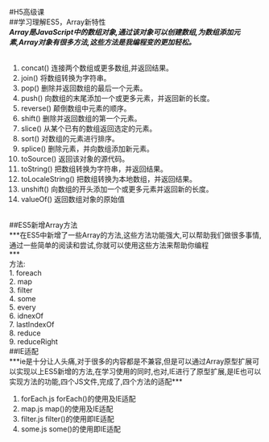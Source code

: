 #H5高级课<br>
##学习理解ES5，Array新特性<br>
***Array是JavaScript中的数组对象,通过该对象可以创建数组,为数组添加元素,Array对象有很多方法,这些方法是我编程变的更加轻松。<br>***
<br>
1. concat() 	连接两个数组或更多数组,并返回结果。<br>
2. join() 	将数组转换为字符串。<br>
3. pop() 	删除并返回数组的最后一个元素。<br>
4. push() 	向数组的末尾添加一个或更多元素，并返回新的长度。<br>
5. reverse() 	颠倒数组中元素的顺序。<br>
6. shift()	删除并返回数组的第一个元素。<br>
7. slice()	从某个已有的数组返回选定的元素。<br>
8. sort()	对数组的元素进行排序。<br>
9. splice()	删除元素，并向数组添加新元素。<br>
10. toSource()	返回该对象的源代码。<br>
11. toString()	把数组转换为字符串，并返回结果。<br>
12. toLocaleString()	把数组转换为本地数组，并返回结果。<br>
13. unshift()	向数组的开头添加一个或更多元素并返回新的长度。<br>
14. valueOf()	返回数组对象的原始值<br>
<br>
##ES5新增Array方法<br>
***在ES5中新增了一些Array的方法,这些方法功能强大,可以帮助我们做很多事情,通过一些简单的阅读和尝试,你就可以使用这些方法来帮助你编程<br>***
<br>
方法:<br>
1. foreach <br>
2. map <br>
3. filter<br>
4. some<br>
5. every<br>
6. idnexOf<br>
7. lastIndexOf<br>
8. reduce <br>
9. reduceRight<br>
##IE适配<br>
***ie是十分让人头痛,对于很多的内容都是不兼容,但是可以通过Array原型扩展可以实现以上ES5新增的方法,在学习使用的同时,也对,IE进行了原型扩展,是IE也可以实现方法的功能,四个JS文件,完成了,四个方法的适配***

1. forEach.js forEach()的使用及IE适配
2. map.js map()的使用及IE适配
3. filter.js filter()的使用即IE适配
4. some.js some()的使用即IE适配